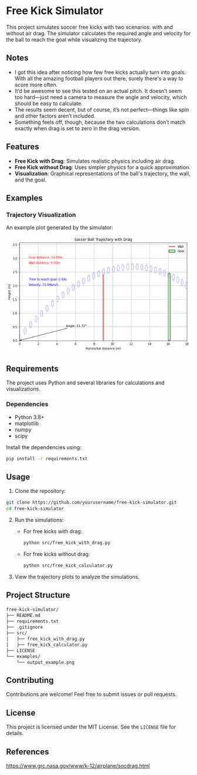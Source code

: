 # Free Kick Simulator

This project simulates soccer free kicks with two scenarios: with and without air drag. The simulator calculates the required angle and velocity for the ball to reach the goal while visualizing the trajectory.

## Notes
- I got this idea after noticing how few free kicks actually turn into goals. With all the amazing football players out there, surely there's a way to score more often.
- It’d be awesome to see this tested on an actual pitch. It doesn’t seem too hard—just need a camera to measure the angle and velocity, which should be easy to calculate.
- The results seem decent, but of course, it’s not perfect—things like spin and other factors aren’t included.
- Something feels off, though, because the two calculations don’t match exactly when drag is set to zero in the drag version.

## Features

- **Free Kick with Drag**: Simulates realistic physics including air drag.
- **Free Kick without Drag**: Uses simpler physics for a quick approximation.
- **Visualization**: Graphical representations of the ball's trajectory, the wall, and the goal.

## Examples

### Trajectory Visualization

An example plot generated by the simulator:

![Example Output](examples/with_drag.png)

## Requirements

The project uses Python and several libraries for calculations and visualizations.

### Dependencies
- Python 3.8+
- matplotlib
- numpy
- scipy

Install the dependencies using:
```bash
pip install -r requirements.txt
```

## Usage

1. Clone the repository:
```bash
git clone https://github.com/yourusername/free-kick-simulator.git
cd free-kick-simulator
```

2. Run the simulations:
   - For free kicks with drag:
     ```bash
     python src/free_kick_with_drag.py
     ```
   - For free kicks without drag:
     ```bash
     python src/free_kick_calculator.py
     ```

3. View the trajectory plots to analyze the simulations.

## Project Structure
```
free-kick-simulator/
├── README.md
├── requirements.txt
├── .gitignore
├── src/
│   ├── free_kick_with_drag.py
│   ├── free_kick_calculator.py
├── LICENSE
└── examples/
    └── output_example.png
```

## Contributing

Contributions are welcome! Feel free to submit issues or pull requests.

## License

This project is licensed under the MIT License. See the `LICENSE` file for details.

## References

https://www.grc.nasa.gov/www/k-12/airplane/socdrag.html
